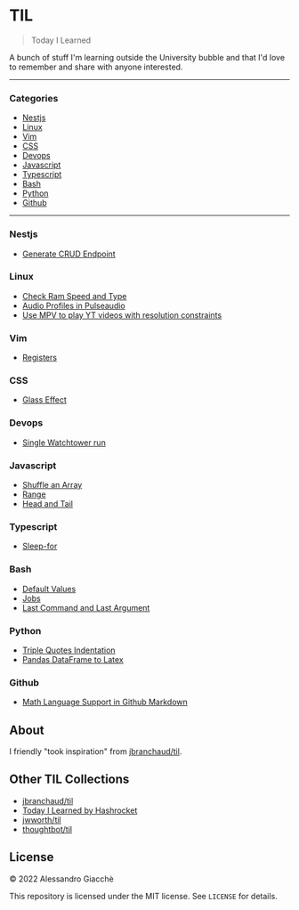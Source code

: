 # TIL

> Today I Learned

A bunch of stuff I'm learning outside the University bubble and that I'd love to remember and share with anyone interested.

---

### Categories

* [Nestjs](#nestjs)
* [Linux](#linux)
* [Vim](#vim)
* [CSS](#css)
* [Devops](#devops)
* [Javascript](#javascript)
* [Typescript](#typescript)
* [Bash](#bash)
* [Python](#python)
* [Github](#github)

---

### Nestjs

- [Generate CRUD Endpoint](nestjs/generate-endpoint.md)

### Linux

- [Check Ram Speed and Type](linux/check-ram.md)
- [Audio Profiles in Pulseaudio](linux/pulseaudio-profiles.md)
- [Use MPV to play YT videos with resolution constraints](linux/mpv-youtube-resolution.md)

### Vim

- [Registers](vim/registers.md)

### CSS

- [Glass Effect](css/glass-effect.md)

### Devops

- [Single Watchtower run](devops/single-watchtower-run.md)

### Javascript

- [Shuffle an Array](javascript/shuffle-array.md)
- [Range](javascript/range.md)
- [Head and Tail](javascript/head-and-tail.md)

### Typescript

- [Sleep-for](typescript/sleep-for.md)

### Bash

- [Default Values](bash/default-values.md)
- [Jobs](bash/jobs.md)
- [Last Command and Last Argument](bash/last.md)

### Python

- [Triple Quotes Indentation](python/triple-quotes-indentation.md)
- [Pandas DataFrame to Latex](python/dataframe-to-latex.md)

### Github

- [Math Language Support in Github Markdown](github/math.md)

## About

I friendly "took inspiration" from [jbranchaud/til](https://github.com/jbranchaud/til).

## Other TIL Collections

* [jbranchaud/til](https://github.com/jbranchaud/til)
* [Today I Learned by Hashrocket](https://til.hashrocket.com)
* [jwworth/til](https://github.com/jwworth/til)
* [thoughtbot/til](https://github.com/thoughtbot/til)

## License

&copy; 2022 Alessandro Giacchè

This repository is licensed under the MIT license. See `LICENSE` for
details.
